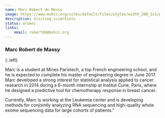 ```yaml
---
name: Marc Robert de Massy
image: https://www.mskcc.org/sites/default/files/styles/width_200_1x1/public/node/116524/3x2/marc-robert-de-massy_3x2.jpg
description: Visiting scientists
status: alumni
links:
    email: robertdm@mskcc.org
---
```


### Marc Robert de Massy
{:.left}

Marc is a student at Mines Paristech, a top French engineering school, and he is expected to complete his master of engineering degree in June 2017. Marc developed a strong interest for statistical analysis applied to cancer research in 2014 during a 6-month internship at Institut Curie, Paris, where he designed a predictive tool for chemotherapy response in breast cancer.

Currently, Marc is working at the Leukemia center and is developing methods for conjointly analyzing RNA sequencing and high-quality whole exome sequencing data for large cohorts of patients.”  
        